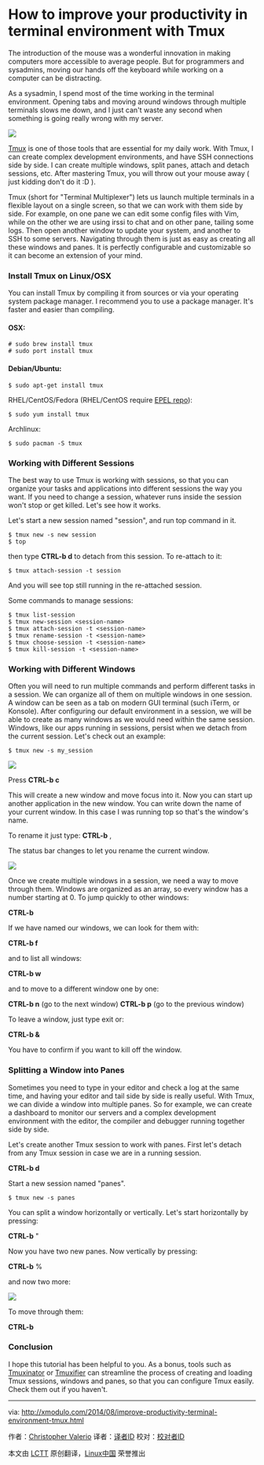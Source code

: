 How to improve your productivity in terminal environment with Tmux
================================================================================
The introduction of the mouse was a wonderful innovation in making computers more accessible to average people. But for programmers and sysadmins, moving our hands off the keyboard while working on a computer can be distracting.

As a sysadmin, I spend most of the time working in the terminal environment. Opening tabs and moving around windows through multiple terminals slows me down, and I just can't waste any second when something is going really wrong with my server.

![](https://farm6.staticflickr.com/5563/14853747084_e14cf18e8f_z.jpg)

[Tmux][1] is one of those tools that are essential for my daily work. With Tmux, I can create complex development environments, and have SSH connections side by side. I can create multiple windows, split panes, attach and detach sessions, etc. After mastering Tmux, you will throw out your mouse away ( just kidding don't do it :D ).

Tmux (short for "Terminal Multiplexer") lets us launch multiple terminals in a flexible layout on a single screen, so that we can work with them side by side. For example, on one pane we can edit some config files with Vim, while on the other we are using irssi to chat and on other pane, tailing some logs. Then open another window to update your system, and another to SSH to some servers. Navigating through them is just as easy as creating all these windows and panes. It is perfectly configurable and customizable so it can become an extension of your mind.

### Install Tmux on Linux/OSX ###

You can install Tmux by compiling it from sources or via your operating system package manager. I recommend you to use a package manager. It's faster and easier than compiling.

#### OSX: ####

    # sudo brew install tmux
    # sudo port install tmux 

#### Debian/Ubuntu: ####

    $ sudo apt-get install tmux 

RHEL/CentOS/Fedora (RHEL/CentOS require [EPEL repo][2]):

    $ sudo yum install tmux 

Archlinux:

    $ sudo pacman -S tmux 

### Working with Different Sessions ###

The best way to use Tmux is working with sessions, so that you can organize your tasks and applications into different sessions the way you want. If you need to change a session, whatever runs inside the session won't stop or get killed. Let's see how it works.

Let's start a new session named "session", and run top command in it.

    $ tmux new -s new session
    $ top 

then type **CTRL-b d** to detach from this session. To re-attach to it:

    $ tmux attach-session -t session 

And you will see top still running in the re-attached session.

Some commands to manage sessions:

    $ tmux list-session
    $ tmux new-session <session-name>
    $ tmux attach-session -t <session-name>
    $ tmux rename-session -t <session-name>
    $ tmux choose-session -t <session-name>
    $ tmux kill-session -t <session-name> 

### Working with Different Windows ###

Often you will need to run multiple commands and perform different tasks in a session. We can organize all of them on multiple windows in one session. A window can be seen as a tab on modern GUI terminal (such iTerm, or Konsole). After configuring our default environment in a session, we will be able to create as many windows as we would need within the same session. Windows, like our apps running in sessions, persist when we detach from the current session. Let's check out an example:

    $ tmux new -s my_session 

![](https://farm6.staticflickr.com/5583/14853747014_442b3742fa_z.jpg)

Press **CTRL-b c**

This will create a new window and move focus into it. Now you can start up another application in the new window. You can write down the name of your current window. In this case I was running top so that's the window's name.

To rename it just type:
**CTRL-b** ,

The status bar changes to let you rename the current window.

![](https://farm6.staticflickr.com/5579/14855868482_d52516a357_z.jpg)

Once we create multiple windows in a session, we need a way to move through them. Windows are organized as an array, so every window has a number starting at 0. To jump quickly to other windows:

**CTRL-b <window number>**

If we have named our windows, we can look for them with:

**CTRL-b f**

and to list all windows:

**CTRL-b w**

and to move to a different window one by one:

**CTRL-b n** (go to the next window)
**CTRL-b p** (go to the previous window)

To leave a window, just type exit or:

**CTRL-b &**

You have to confirm if you want to kill off the window.

### Splitting a Window into Panes ###

Sometimes you need to type in your editor and check a log at the same time, and having your editor and tail side by side is really useful. With Tmux, we can divide a window into multiple panes. So for example, we can create a dashboard to monitor our servers and a complex development environment with the editor, the compiler and debugger running together side by side.

Let's create another Tmux session to work with panes. First let's detach from any Tmux session in case we are in a running session.

**CTRL-b d**

Start a new session named "panes".

    $ tmux new -s panes 

You can split a window horizontally or vertically. Let's start horizontally by pressing:

**CTRL-b** "

Now you have two new panes. Now vertically by pressing:

**CTRL-b** %

and now two more:

![](https://farm4.staticflickr.com/3881/14669677417_bc1bdce255_z.jpg)

To move through them:

**CTRL-b <Arrow keys>**

### Conclusion ###

I hope this tutorial has been helpful to you. As a bonus, tools such as [Tmuxinator][3] or [Tmuxifier][4] can streamline the process of creating and loading Tmux sessions, windows and panes, so that you can configure Tmux easily. Check them out if you haven't.

--------------------------------------------------------------------------------

via: http://xmodulo.com/2014/08/improve-productivity-terminal-environment-tmux.html

作者：[Christopher Valerio][a]
译者：[译者ID](https://github.com/译者ID)
校对：[校对者ID](https://github.com/校对者ID)

本文由 [LCTT](https://github.com/LCTT/TranslateProject) 原创翻译，[Linux中国](http://linux.cn/) 荣誉推出

[a]:http://xmodulo.com/author/valerio
[1]:http://tmux.sourceforge.net/
[2]:http://xmodulo.com/2013/03/how-to-set-up-epel-repository-on-centos.html
[3]:https://github.com/tmuxinator/tmuxinator
[4]:https://github.com/jimeh/tmuxifier
